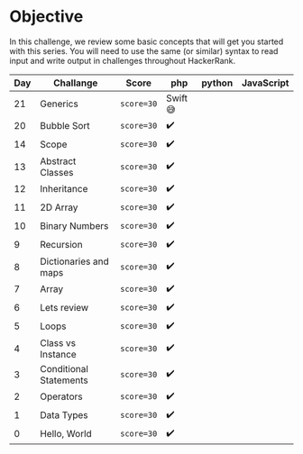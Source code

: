 # Objective

In this challenge, we review some basic concepts that will get you started with this series.
You will need to use the same (or similar) syntax to read input and write output in challenges throughout HackerRank.

| Day | Challange | Score | php | python | JavaScript |
|---|---|---|---|---|---|
| 21 | Generics | `score=30` | Swift 😅| | |
| 20 | Bubble Sort | `score=30` | :heavy_check_mark: | | |
| 14 | Scope | `score=30` | :heavy_check_mark: | | |
| 13 | Abstract Classes | `score=30` | :heavy_check_mark: | | |
| 12 | Inheritance | `score=30` | :heavy_check_mark: | | |
| 11 | 2D Array| `score=30` | :heavy_check_mark: | | |
| 10 | Binary Numbers | `score=30` | :heavy_check_mark: | | |
| 9 | Recursion | `score=30` | :heavy_check_mark: | | |
| 8 | Dictionaries and maps | `score=30` | :heavy_check_mark: | | |
| 7 | Array | `score=30` | :heavy_check_mark: | | |
| 6 | Lets review | `score=30` | :heavy_check_mark: | | |
| 5 | Loops | `score=30` | :heavy_check_mark: | | |
| 4 | Class vs Instance | `score=30` | :heavy_check_mark: | | |
| 3 | Conditional Statements | `score=30` | :heavy_check_mark: | | |
| 2 | Operators | `score=30` | :heavy_check_mark: | | |
| 1 | Data Types | `score=30` | :heavy_check_mark: | | |
| 0 | Hello, World | `score=30` | :heavy_check_mark: | | |
